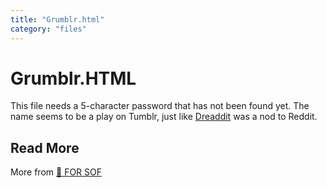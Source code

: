 ```yaml
---
title: "Grumblr.html"
category: "files"
---
```


# Grumblr.HTML

This file needs a 5-character password that has not been found yet. The name seems to 
be a play on Tumblr, just like [Dreaddit](dreadit) was a nod to Reddit.

## Read More

More from [📁 FOR SOF](./for-sof)